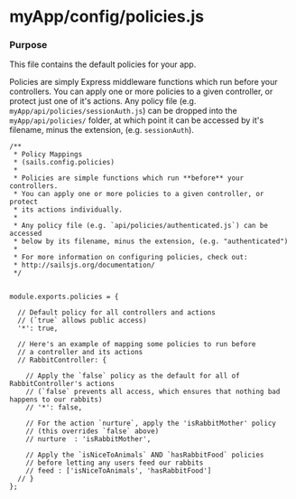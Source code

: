 # myApp/config/policies.js
### Purpose
This file contains the default policies for your app.

Policies are simply Express middleware functions which run before your controllers. You can apply one or more policies to a given controller, or protect just one of it's actions. Any policy file (e.g. `myApp/api/policies/sessionAuth.js`) can be dropped into the `myApp/api/policies/` folder, at which point it can be accessed by it's filename, minus the extension, (e.g. `sessionAuth`).



<docmeta name="displayName" value="policies.js">

```
/**
 * Policy Mappings
 * (sails.config.policies)
 *
 * Policies are simple functions which run **before** your controllers.
 * You can apply one or more policies to a given controller, or protect
 * its actions individually.
 *
 * Any policy file (e.g. `api/policies/authenticated.js`) can be accessed
 * below by its filename, minus the extension, (e.g. "authenticated")
 *
 * For more information on configuring policies, check out:
 * http://sailsjs.org/documentation/
 */


module.exports.policies = {

  // Default policy for all controllers and actions
  // (`true` allows public access)
  '*': true,

  // Here's an example of mapping some policies to run before
  // a controller and its actions
  // RabbitController: {

    // Apply the `false` policy as the default for all of RabbitController's actions
    // (`false` prevents all access, which ensures that nothing bad happens to our rabbits)
    // '*': false,

    // For the action `nurture`, apply the 'isRabbitMother' policy
    // (this overrides `false` above)
    // nurture  : 'isRabbitMother',

    // Apply the `isNiceToAnimals` AND `hasRabbitFood` policies
    // before letting any users feed our rabbits
    // feed : ['isNiceToAnimals', 'hasRabbitFood']
  // }
};

```
